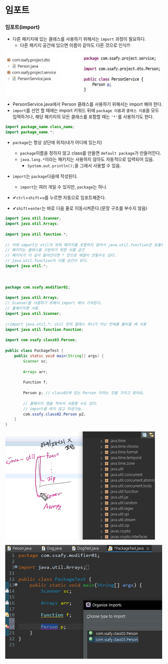 # 임포트

### 임포트(import)

- 다른 패키지에 있는 클래스를 사용하기 위해서는 `import` 과정이 필요하다.
  - 다른 패키지 공간에 있으면 이름이 같아도 다른 것으로 인식!!!

![image-20221219171148978](assets/image-20221219171148978.png)

- PersonService.java에서 Person 클래스를 사용하기 위해서는 import 해야 한다.
- `import`를 선언 할 때에는 import 키워드 뒤에 `package 이름`과 `클래스 이름`을 모두 입력하거나, 해당 패키지의 모든 클래스를 포함할 때는 `'*'`를 사용하기도 한다.

```java
import package_name.class_name;
import package_name.*;
```

- `package`는 항상 상단에 위치(내가 어디에 있는지)
  - `package`이름을 정하지 않고 class를 만들면 `default package`가 만들어진다.
  - `java.lang.*`이라는 패키지는 사용하지 않아도 자동적으로 입력되어 있음.
    - `System.out.println();`을 그래서 사용할 수 있음.

- `import`는 `package`다음에 작성된다.
  - `import`는 여러 개일 수 있지만, `package`는 하나.
- ✔`ctrl`+`shift`+`o`를 누르면 자동으로 임포트해준다.
- ✔`shift`+`enter`는 바로 다음 줄로 이동시켜준다.(문장 구조를 부수지 않음)

```java
import java.util.Scanner;
import java.util.Arrays;

import java.util.function.*;

// 아래 import는 util의 하위 패키지를 포함하지 않아서 java.util.function은 호출되지 않는다!!!
// 패키지는 클래스를 구분하기 위한 이름 공간
// 패키지가 더 깊이 들어간다면 * 만으로 해결이 안될수도 있다.
// java.util.function이 이름 공간이 된다.
import java.util.*;



package com.ssafy.modifier01;

import java.util.Arrays;
// Scanner를 사용하기 위해서 import 해서 가져온다.
// 풀패키지명 사용
import java.util.Scanner;

//import java.util.*; util 안의 클래스 하나가 아닌 전체를 불러올 때 사용
import java.util.function.Function;

import com.ssafy.class03.Person;

public class PackageTest {
	public static void main(String[] args) {
		Scanner sc;
		
		Arrays arr;
		
		Function f;
		
		Person p; // class03에 있는 Person 이라는 것을 가지고 왔어요.
		
		// 풀패키지 명을 적어서 사용할 수도 있다.
		// import를 하지 않고 작성가능.
		com.ssafy.class02.Person p2;
	}
}
```



![image-20221219173241446](assets/image-20221219173241446.png)

![image-20221219173818468](assets/image-20221219173818468.png)